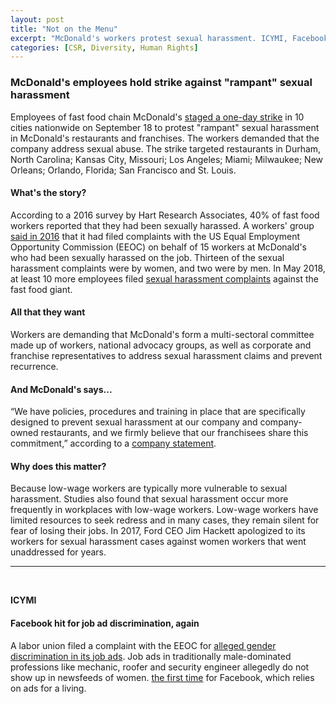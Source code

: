 ```yaml
---
layout: post
title: "Not on the Menu"
excerpt: "McDonald's workers protest sexual harassment. ICYMI, Facebook hit by gender discrimination claims too."
categories: [CSR, Diversity, Human Rights]
---
```


### McDonald's employees hold strike against "rampant" sexual harassment

Employees of fast food chain McDonald's <a href="https://www.theguardian.com/business/2018/sep/18/mcdonalds-workers-strike-over-rampant-sexual-harassment" target="_blank">staged a one-day strike</a> in 10 cities nationwide on September 18 to protest  "rampant" sexual harassment in McDonald's restaurants and franchises. The workers demanded that the company address sexual abuse. The strike targeted restaurants in Durham, North Carolina; Kansas City, Missouri; Los Angeles; Miami; Milwaukee; New Orleans; Orlando, Florida; San Francisco and St. Louis.

#### What's the story?

According to a 2016 survey by Hart Research Associates, 40% of fast food workers reported that they had been sexually harassed. A workers' group <a href="https://www.reuters.com/article/us-mcdonalds-complaint-idUSKCN1251YN" target="_blank">said in 2016</a> that it had filed complaints with the US Equal Employment Opportunity Commission (EEOC) on behalf of 15 workers at McDonald's who had been sexually harassed on the job. Thirteen of the sexual harassment complaints were by women, and two were by men. In May 2018, at least 10 more employees filed <a href="https://www.nbcnews.com/news/us-news/10-mcdonald-s-workers-file-sex-harassment-claims-n876316" target="_blank">sexual harassment complaints</a> against the fast food giant.

#### All that they want

Workers are demanding that McDonald's form a multi-sectoral committee made up of workers, national advocacy groups, as well as corporate and franchise representatives to address sexual harassment claims and prevent recurrence.

#### And McDonald's says...

“We have policies, procedures and training in place that are specifically designed to prevent sexual harassment at our company and company-owned restaurants, and we firmly believe that our franchisees share this commitment,” according to a <a href="https://www.nbcnews.com/news/us-news/mcdonald-s-workers-go-strike-over-sexual-harassment-n910656" target="_blank">company statement</a>.

#### Why does this matter?

Because low-wage workers are typically more vulnerable to sexual harassment. Studies also found that sexual harassment occur more frequently in workplaces with low-wage workers. Low-wage workers have limited resources to seek redress and in many cases, they remain silent for fear of losing their jobs. In 2017, Ford CEO Jim Hackett apologized to its workers for sexual harassment cases against women workers that went unaddressed for years.

* * *
<br />

**ICYMI**

#### **Facebook hit for job ad discrimination, again**

A labor union filed a complaint with the EEOC for <a href="https://www.bbc.com/news/technology-45569227" target="_blank">alleged gender discrimination in its job ads</a>. Job ads in traditionally male-dominated professions like mechanic, roofer and security engineer allegedly do not show up in newsfeeds of women. <a href="https://www.propublica.org/article/facebook-is-letting-job-advertisers-target-only-men" target="_blank"> the first time</a> for Facebook, which relies on ads for a living.
